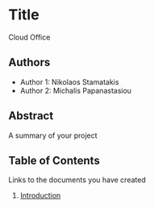 # Title
Cloud Office
## Authors

- Author 1: Nikolaos Stamatakis 
- Author 2: Michalis Papanastasiou

## Abstract

A summary of your project

## Table of Contents

Links to the documents you have created

  1. [Introduction](https://github.com/nstamatak/1o-Paradoteo/blob/master/documentation/introduction.md)
